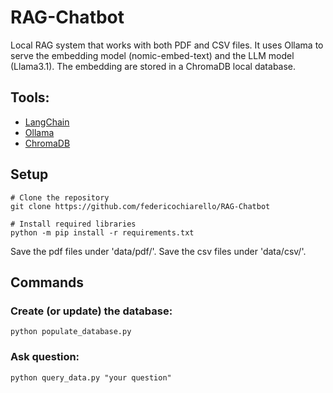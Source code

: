 # RAG-Chatbot

Local RAG system that works with both PDF and CSV files. It uses Ollama to serve the embedding model (nomic-embed-text) and the LLM model (Llama3.1). 
The embedding are stored in a ChromaDB local database.

## Tools:
- [LangChain](https://www.langchain.com/)
- [Ollama](https://ollama.com/)
- [ChromaDB](https://www.trychroma.com/)

## Setup

```
# Clone the repository
git clone https://github.com/federicochiarello/RAG-Chatbot

# Install required libraries
python -m pip install -r requirements.txt
```

Save the pdf files under 'data/pdf/'.
Save the csv files under 'data/csv/'.

## Commands

### Create (or update) the database:
```
python populate_database.py
```

### Ask question:
```
python query_data.py "your question"
```
